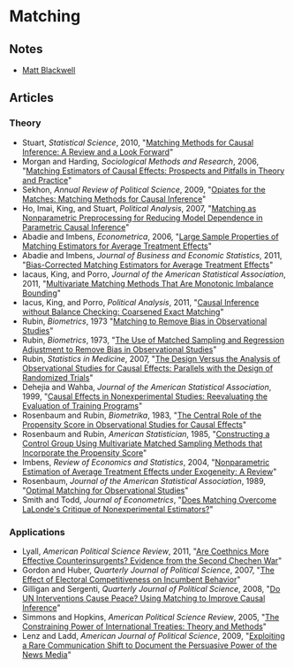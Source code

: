 # Matching

## Notes
 - [Matt Blackwell](http://www.mattblackwell.org/files/teaching/s07-matching.pdf)

## Articles
### Theory
 - Stuart, *Statistical Science*, 2010, "[Matching Methods for Causal Inference:
A Review and a Look Forward](http://zmjones.com/static/causal-inference/stuart-ss-2010.pdf)"
 - Morgan and Harding, *Sociological Methods and Research*, 2006, "[Matching Estimators of Causal Effects: Prospects and Pitfalls in Theory and Practice](http://zmjones.com/static/causal-inference/morgan-smr-2006.pdf)"
 - Sekhon, *Annual Review of Political Science*, 2009, "[Opiates for the Matches: Matching Methods for Causal Inference](http://zmjones.com/static/causal-inference/sekhon-arps-2009.pdf)"
 - Ho, Imai, King, and Stuart, *Political Analysis*, 2007, "[Matching as Nonparametric Preprocessing for Reducing Model Dependence in Parametric Causal Inference](http://zmjones.com/static/causal-inference/ho-pa-2007.pdf)"
 - Abadie and Imbens, *Econometrica*, 2006, "[Large Sample Properties of Matching Estimators for Average Treatment Effects](http://zmjones.com/static/causal-inference/abadie-e-2006.pdf)"
 - Abadie and Imbens, *Journal of Business and Economic Statistics*, 2011, "[Bias-Corrected Matching Estimators for
Average Treatment Effects](http://zmjones.com/static/causal-inference/abadie-jbes-2011.pdf)"
 - Iacaus, King, and Porro, *Journal of the American Statistical Association*, 2011, "[Multivariate Matching Methods That Are Monotonic Imbalance Bounding](http://zmjones.com/static/causal-inference/iacus-jasa-2011.pdf)"
 - Iacus, King, and Porro, *Political Analysis*, 2011, "[Causal Inference without Balance Checking:
Coarsened Exact Matching](http://zmjones.com/static/causal-inference/iacus-pa-2011.pdf)"
 - Rubin, *Biometrics*, 1973 "[Matching to Remove Bias in Observational Studies](http://zmjones.com/static/causal-inference/rubin-b-1973.pdf)"
 - Rubin, *Biometrics*, 1973, "[The Use of Matched Sampling and Regression Adjustment to Remove Bias in Observational Studies](http://zmjones.com/static/causal-inference/rubin-b-1973b.pdf)"
 - Rubin, *Statistics in Medicine*, 2007, "[The Design Versus the Analysis of Observational Studies for Causal Effects: Parallels with the Design of Randomized Trials](http://www.ncbi.nlm.nih.gov/pubmed/17072897)"
 - Dehejia and Wahba, *Journal of the American Statistical Association*, 1999, "[Causal Effects in Nonexperimental Studies: Reevaluating the Evaluation of Training Programs](http://zmjones.com/static/causal-inference/dehejia-jasa-1999.pdf)"
 - Rosenbaum and Rubin, *Biometrika*, 1983, "[The Central Role of the Propensity Score in Observational Studies for Causal Effects](http://zmjones.com/static/causal-inference/rosenbaum-b-1983.pdf)"
 - Rosenbaum and Rubin, *American Statistician*, 1985, "[Constructing a Control Group Using Multivariate Matched Sampling Methods that Incorporate the Propensity Score](http://www.jstor.org/discover/10.2307/2683903?uid=3739256&uid=2129&uid=2&uid=70&uid=4&sid=21103165339397)"
 - Imbens, *Review of Economics and Statistics*, 2004, "[Nonparametric Estimation of Average Treatment Effects under Exogeneity: A Review](http://zmjones.com/static/causal-inference/imbens-res-2004.pdf)"
 - Rosenbaum, *Journal of the American Statistical Association*, 1989, "[Optimal Matching for Observational Studies](http://zmjones.com/static/causal-inference/rosenbaum-jasa-1989.pdf)"
 - Smith and Todd, *Journal of Econometrics*, "[Does Matching Overcome LaLonde's Critique of Nonexperimental Estimators?](http://ideas.repec.org/p/uwo/hcuwoc/20035.html)"

### Applications
 - Lyall, *American Political Science Review*, 2011, "[Are Coethnics More Effective Counterinsurgents? Evidence from the Second Chechen War](http://zmjones.com/static/causal-inference/lyall-apsr-2011.pdf)"
 - Gordon and Huber, *Quarterly Journal of Political Science*, 2007, "[The Effect of Electoral Competitiveness on
Incumbent Behavior](http://zmjones.com/static/causal-inference/gordon-qjps-2007.pdf)"
 - Gilligan and Sergenti, *Quarterly Journal of Political Science*, 2008, "[Do UN Interventions Cause Peace? Using
Matching to Improve Causal Inference](http://zmjones.com/static/causal-inference/gilligan-qjps-2008.pdf)"
 - Simmons and Hopkins, *American Political Science Review*, 2005, "[The Constraining Power of International Treaties: Theory and Methods](http://zmjones.com/static/causal-inference/simmons-apsr-2005.pdf)"
 - Lenz and Ladd, *American Journal of Political Science*, 2009, "[Exploiting a Rare Communication Shift to Document the Persuasive Power of the News Media](http://faculty.georgetown.edu/jml89/LaddLenzBritish.pdf)"
